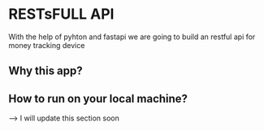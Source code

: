 # RESTsFULL API 
With the help of pyhton and fastapi we are going to build an restful api for money tracking device

## Why this app?


## How to run on your local machine?


--> I will update this section soon